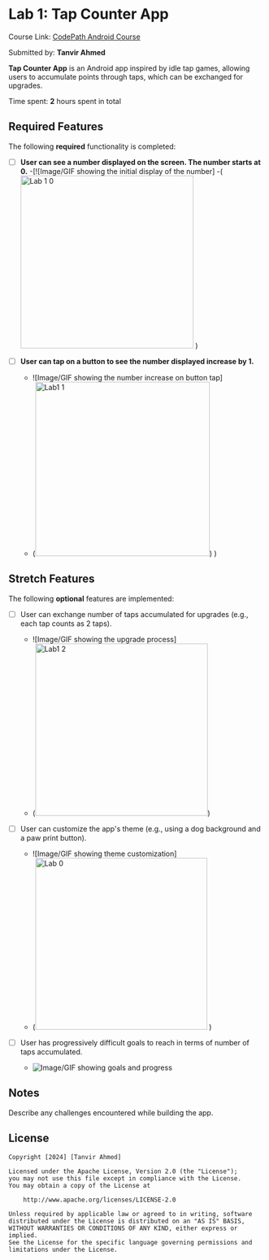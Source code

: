 # Lab 1: Tap Counter App

Course Link: [CodePath Android Course](https://courses.codepath.org/courses/and102/unit/1#!labs)

Submitted by: **Tanvir Ahmed** <!-- Replace 'Your Name Here' with your actual name -->

**Tap Counter App** is an Android app inspired by idle tap games, allowing users to accumulate points through taps, which can be exchanged for upgrades.

Time spent: **2** hours spent in total <!-- Replace 'X' with the number of hours you spent on this project -->

## Required Features

The following **required** functionality is completed:

- [ ] **User can see a number displayed on the screen. The number starts at 0.**
    -[![Image/GIF showing the initial display of the number]
    -(<img width="340" alt="Lab 1 0" src="https://github.com/user-attachments/assets/a806bfb7-feb0-4ffe-ae1c-93ded84b6590">
)  <!-- Replace this link with your actual image/GIF link -->
          

- [ ] **User can tap on a button to see the number displayed increase by 1.**
     - ![Image/GIF showing the number increase on button tap]
    - (<img width="343" alt="Lab1 1" src="https://github.com/user-attachments/assets/712e5181-851e-4b47-8e16-0ae415a8bde9">)
) <!-- Replace this link with your actual image/GIF link -->

## Stretch Features

The following **optional** features are implemented:

- [ ] User can exchange number of taps accumulated for upgrades (e.g., each tap counts as 2 taps).
    - ![Image/GIF showing the upgrade process]
    - (<img width="339" alt="Lab1 2" src="https://github.com/user-attachments/assets/fc899ac4-2d22-4579-8af6-4526f21670da">) <!-- Replace this link with your actual image/GIF link -->

- [ ] User can customize the app's theme (e.g., using a dog background and a paw print button).
    - ![Image/GIF showing theme customization]
    - (<img width="338" alt="Lab 0" src="https://github.com/user-attachments/assets/3deaa6db-9a99-494c-8c83-4e21afd2b0a0">
) <!-- Replace this link with your actual image/GIF link -->

- [ ] User has progressively difficult goals to reach in terms of number of taps accumulated.
    - ![Image/GIF showing goals and progress](http://i.imgur.com/link/to/your/gif/file.gif) <!-- Replace this link with your actual image/GIF link -->

## Notes

Describe any challenges encountered while building the app. <!-- Replace this with your specific challenges and experiences -->

## License

    Copyright [2024] [Tanvir Ahmed]

    Licensed under the Apache License, Version 2.0 (the "License");
    you may not use this file except in compliance with the License.
    You may obtain a copy of the License at

        http://www.apache.org/licenses/LICENSE-2.0

    Unless required by applicable law or agreed to in writing, software
    distributed under the License is distributed on an "AS IS" BASIS,
    WITHOUT WARRANTIES OR CONDITIONS OF ANY KIND, either express or implied.
    See the License for the specific language governing permissions and
    limitations under the License.
